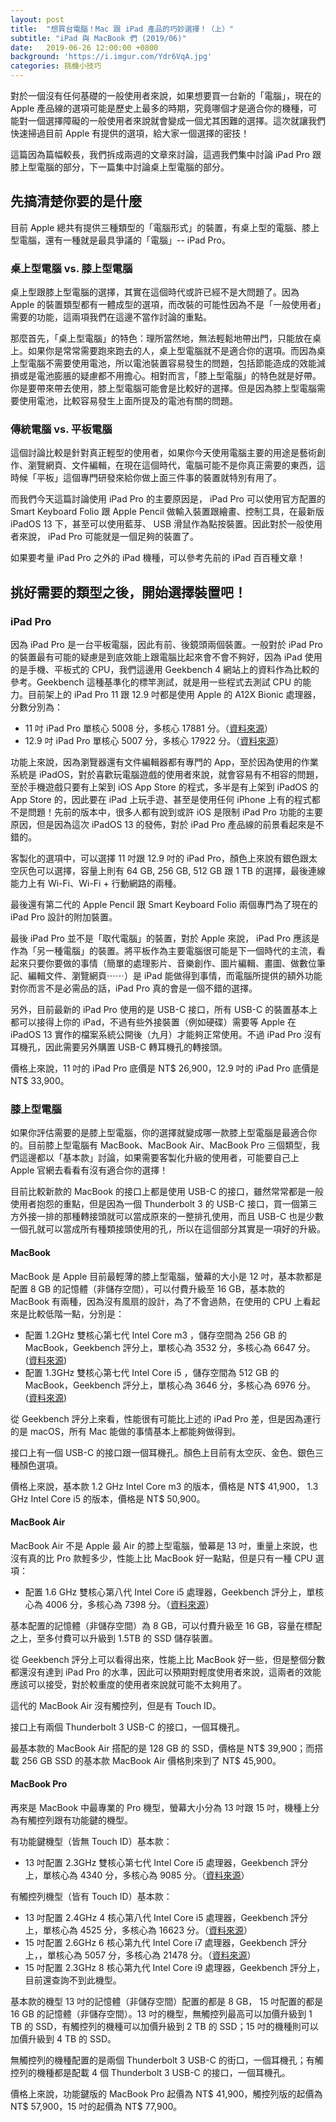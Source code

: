 ```yaml
---
layout: post
title:  "想買台電腦！Mac 跟 iPad 產品的巧妙選擇！（上）"
subtitle: "iPad 與 MacBook 們 (2019/06)"
date:   2019-06-26 12:00:00 +0800
background: 'https://i.imgur.com/Ydr6VqA.jpg'
categories: 挑機小技巧
---
```

對於一個沒有任何基礎的一般使用者來說，如果想要買一台新的「電腦」，現在的 Apple 產品線的選項可能是歷史上最多的時期，究竟哪個才是適合你的機種，可能對一個選擇障礙的一般使用者來說就會變成一個尤其困難的選擇。這次就讓我們快速掃過目前 Apple 有提供的選項，給大家一個選擇的密技！

這篇因為篇幅較長，我們拆成兩週的文章來討論，這週我們集中討論 iPad Pro 跟膝上型電腦的部分，下一篇集中討論桌上型電腦的部分。

## 先搞清楚你要的是什麼

目前 Apple 總共有提供三種類型的「電腦形式」的裝置，有桌上型的電腦、膝上型電腦，還有一種就是最具爭議的「電腦」-- iPad Pro。

### 桌上型電腦 vs. 膝上型電腦

桌上型跟膝上型電腦的選擇，其實在這個時代或許已經不是大問題了。因為 Apple 的裝置類型都有一體成型的選項，而改裝的可能性因為不是「一般使用者」需要的功能，這兩項我們在這邊不當作討論的重點。

那麼首先，「桌上型電腦」的特色：理所當然地，無法輕鬆地帶出門，只能放在桌上。如果你是常常需要跑來跑去的人，桌上型電腦就不是適合你的選項。而因為桌上型電腦不需要使用電池，所以電池裝置容易發生的問題，包括節能造成的效能減損或是電池膨脹的疑慮都不用擔心。相對而言，「膝上型電腦」的特色就是好帶。你是要帶來帶去使用，膝上型電腦可能會是比較好的選擇。但是因為膝上型電腦需要使用電池，比較容易發生上面所提及的電池有關的問題。

### 傳統電腦 vs. 平板電腦

這個討論比較是針對真正輕型的使用者，如果你今天使用電腦主要的用途是藝術創作、瀏覽網頁、文件編輯，在現在這個時代，電腦可能不是你真正需要的東西，這時候「平板」這個專門研發來給你做上面三件事的裝置就特別有用了。

而我們今天這篇討論使用 iPad Pro 的主要原因是， iPad Pro 可以使用官方配置的 Smart Keyboard Folio 跟 Apple Pencil 做輸入裝置跟繪畫、控制工具，在最新版 iPadOS 13 下，甚至可以使用藍芽、 USB 滑鼠作為點按裝置。因此對於一般使用者來說， iPad Pro 可能就是一個足夠的裝置了。

如果要考量 iPad Pro 之外的 iPad 機種，可以參考先前的 iPad 百百種文章！

## 挑好需要的類型之後，開始選擇裝置吧！

### iPad Pro

因為 iPad Pro 是一台平板電腦，因此有前、後鏡頭兩個裝置。一般對於 iPad Pro 的裝置最有可能的疑慮是到底效能上跟電腦比起來會不會不夠好，因為 iPad 使用的是手機、平板式的 CPU，我們這邊用 Geekbench 4 網站上的資料作為比較的參考。Geekbench 這種基準化的標竿測試，就是用一些程式去測試 CPU 的能力。目前架上的 iPad Pro 11 跟 12.9 吋都是使用 Apple 的 A12X Bionic 處理器，分數分別為：

* 11 吋 iPad Pro 單核心 5008 分，多核心 17881 分。（[資料來源](https://browser.geekbench.com/ios_devices/57)）
* 12.9 吋 iPad Pro 單核心 5007 分，多核心 17922 分。（[資料來源](https://browser.geekbench.com/ios_devices/58)）

功能上來說，因為瀏覽器還有文件編輯器都有專門的 App，至於因為使用的作業系統是 iPadOS，對於喜歡玩電腦遊戲的使用者來說，就會容易有不相容的問題，至於手機遊戲只要有上架到 iOS App Store 的程式，多半是有上架到 iPadOS 的 App Store 的，因此要在 iPad 上玩手遊、甚至是使用任何 iPhone 上有的程式都不是問題！先前的版本中，很多人都有說到或許 iOS 是限制 iPad Pro 功能的主要原因，但是因為這次 iPadOS 13 的發佈，對於 iPad Pro 產品線的前景看起來是不錯的。

客製化的選項中，可以選擇 11 吋跟 12.9 吋的 iPad Pro，顏色上來說有銀色跟太空灰色可以選擇，容量上則有 64 GB, 256 GB, 512 GB 跟 1 TB 的選擇，最後連線能力上有 Wi-Fi、Wi-Fi + 行動網路的兩種。

最後還有第二代的 Apple Pencil 跟 Smart Keyboard Folio 兩個專門為了現在的 iPad Pro 設計的附加裝置。

最後 iPad Pro 並不是「取代電腦」的裝置，對於 Apple 來說， iPad Pro 應該是作為「另一種電腦」的裝置。將平板作為主要電腦很可能是下一個時代的主流，看起來只要你要做的事情（簡單的處理影片、音樂創作、圖片編輯、畫圖、做數位筆記、編輯文件、瀏覽網頁⋯⋯）是 iPad 能做得到事情，而電腦所提供的額外功能對你而言不是必需品的話，iPad Pro 真的會是一個不錯的選擇。

另外，目前最新的 iPad Pro 使用的是 USB-C 接口，所有 USB-C 的裝置基本上都可以接得上你的 iPad，不過有些外接裝置（例如硬碟）需要等 Apple 在 iPadOS 13 實作的檔案系統公開後（九月）才能夠正常使用。不過 iPad Pro 沒有耳機孔，因此需要另外購置 USB-C 轉耳機孔的轉接頭。

價格上來說，11 吋的 iPad Pro 底價是 NT$ 26,900，12.9 吋的 iPad Pro 底價是 NT$ 33,900。

### 膝上型電腦

如果你評估需要的是膝上型電腦，你的選擇就變成哪一款膝上型電腦是最適合你的。目前膝上型電腦有 MacBook、MacBook Air、MacBook Pro 三個類型，我們這邊都以「基本款」討論，如果需要客製化升級的使用者，可能要自己上 Apple 官網去看看有沒有適合你的選擇！

目前比較新款的 MacBook 的接口上都是使用 USB-C 的接口，雖然常常都是一般使用者抱怨的重點，但是因為一個 Thunderbolt 3 的 USB-C 接口，買一個第三方外接一排的那種轉接頭就可以當成原來的一整排孔使用，而且 USB-C 也是少數一個孔就可以當成所有種類接頭使用的孔，所以在這個部分其實是一項好的升級。

#### MacBook

MacBook 是 Apple 目前最輕薄的膝上型電腦，螢幕的大小是 12 吋，基本款都是配置 8 GB 的記憶體（非儲存空間），可以付費升級至 16 GB，基本款的 MacBook 有兩種，因為沒有風扇的設計，為了不會過熱，在使用的 CPU 上看起來是比較低階一點，分別是：

* 配置 1.2GHz 雙核心第七代 Intel Core m3 ，儲存空間為 256 GB 的 MacBook，Geekbench 評分上，單核心為 3532 分，多核心為 6647 分。([資料來源](https://browser.geekbench.com/macs/412))
* 配置 1.3GHz 雙核心第七代 Intel Core i5 ，儲存空間為 512 GB 的 MacBook，Geekbench 評分上，單核心為 3646 分，多核心為 6976 分。([資料來源](https://browser.geekbench.com/macs/423))

從 Geekbench 評分上來看，性能很有可能比上述的 iPad Pro 差，但是因為運行的是 macOS，所有 Mac 能做的事情基本上都能夠做得到。

接口上有一個 USB-C 的接口跟一個耳機孔。顏色上目前有太空灰、金色、銀色三種顏色選項。

價格上來說，基本款 1.2 GHz Intel Core m3 的版本，價格是 NT$ 41,900， 1.3 GHz Intel Core i5 的版本，價格是 NT$ 50,900。

#### MacBook Air

MacBook Air 不是 Apple 最 Air 的膝上型電腦，螢幕是 13 吋，重量上來說，也沒有真的比 Pro 款輕多少，性能上比 MacBook 好一點點，但是只有一種 CPU 選項：

* 配置 1.6 GHz 雙核心第八代 Intel Core i5 處理器，Geekbench 評分上，單核心為 4006 分，多核心為 7398 分。（[資料來源](https://browser.geekbench.com/macs/437)）

基本配置的記憶體（非儲存空間）為 8 GB，可以付費升級至 16 GB，容量在標配之上，至多付費可以升級到 1.5TB 的 SSD 儲存裝置。

從 Geekbench 評分上可以看得出來，性能上比 MacBook 好一些，但是整個分數都還沒有達到 iPad Pro 的水準，因此可以預期對輕度使用者來說，這兩者的效能應該可以接受，對於較重度的使用者來說就可能不太夠用了。

這代的 MacBook Air 沒有觸控列，但是有 Touch ID。

接口上有兩個 Thunderbolt 3 USB-C 的接口，一個耳機孔。

最基本款的 MacBook Air 搭配的是 128 GB 的 SSD，價格是 NT$ 39,900；而搭載 256 GB SSD 的基本款 MacBook Air 價格則來到了 NT$ 45,900。

#### MacBook Pro

再來是 MacBook 中最專業的 Pro 機型，螢幕大小分為 13 吋跟 15 吋，機種上分為有觸控列跟有功能鍵的機型。

有功能鍵機型（皆無 Touch ID）基本款：
* 13 吋配置 2.3GHz 雙核心第七代 Intel Core i5 處理器，Geekbench 評分上，單核心為 4340 分，多核心為 9085 分。（[資料來源](https://browser.geekbench.com/macs/414)）

有觸控列機型（皆有 Touch ID）基本款：
* 13 吋配置 2.4GHz 4 核心第八代 Intel Core i5 處理器，Geekbench 評分上，單核心為 4525 分，多核心為 16623 分。（[資料來源](https://browser.geekbench.com/macs/432)）
* 15 吋配置 2.6GHz 6 核心第九代 Intel Core i7 處理器，Geekbench 評分上，，單核心為 5057 分，多核心為 21478 分。（[資料來源](https://browser.geekbench.com/macs/430)）
* 15 吋配置 2.3GHz 8 核心第九代 Intel Core i9 處理器，Geekbench 評分上，目前還查詢不到此機型。

基本款的機型 13 吋的記憶體（非儲存空間）配置的都是 8 GB， 15 吋配置的都是 16 GB 的記憶體（非儲存空間）。13 吋的機型，無觸控列最高可以加價升級到 1 TB 的 SSD，有觸控列的機種可以加價升級到 2 TB 的 SSD；15 吋的機種則可以加價升級到 4 TB 的 SSD。

無觸控列的機種配置的是兩個 Thunderbolt 3 USB-C 的街口，一個耳機孔；有觸控列的機種都是配載 4 個 Thunderbolt 3 USB-C 的接口，一個耳機孔。

價格上來說，功能鍵版的 MacBook Pro 起價為 NT$ 41,900，觸控列版的起價為 NT$ 57,900，15 吋的起價為 NT$ 77,900。